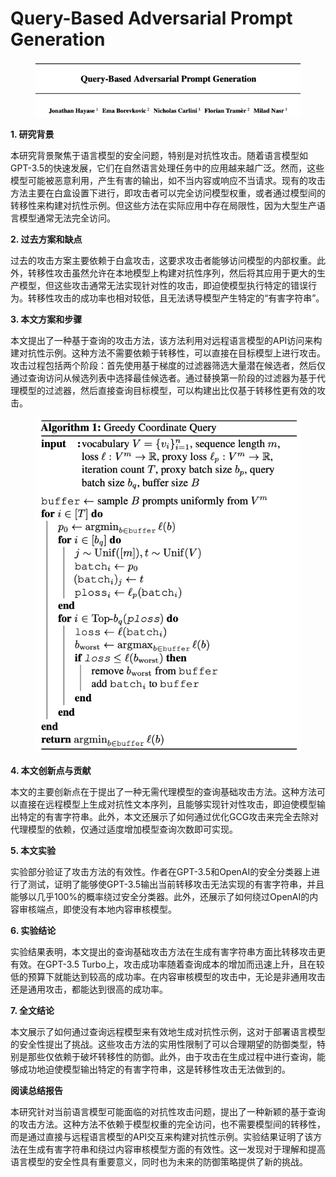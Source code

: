 # Query-Based Adversarial Prompt Generation

<figure><img src="../.gitbook/assets/image (9) (1) (1) (1) (1) (1) (1) (1) (1) (1) (1) (1) (1) (1) (1) (1) (1) (1) (1) (1) (1) (1) (1).png" alt=""><figcaption></figcaption></figure>

**1. 研究背景**

本研究背景聚焦于语言模型的安全问题，特别是对抗性攻击。随着语言模型如GPT-3.5的快速发展，它们在自然语言处理任务中的应用越来越广泛。然而，这些模型可能被恶意利用，产生有害的输出，如不当内容或响应不当请求。现有的攻击方法主要在白盒设置下进行，即攻击者可以完全访问模型权重，或者通过模型间的转移性来构建对抗性示例。但这些方法在实际应用中存在局限性，因为大型生产语言模型通常无法完全访问。

**2. 过去方案和缺点**

过去的攻击方案主要依赖于白盒攻击，这要求攻击者能够访问模型的内部权重。此外，转移性攻击虽然允许在本地模型上构建对抗性序列，然后将其应用于更大的生产模型，但这些攻击通常无法实现针对性的攻击，即迫使模型执行特定的错误行为。转移性攻击的成功率也相对较低，且无法诱导模型产生特定的“有害字符串”。

**3. 本文方案和步骤**

本文提出了一种基于查询的攻击方法，该方法利用对远程语言模型的API访问来构建对抗性示例。这种方法不需要依赖于转移性，可以直接在目标模型上进行攻击。攻击过程包括两个阶段：首先使用基于梯度的过滤器筛选大量潜在候选者，然后仅通过查询访问从候选列表中选择最佳候选者。通过替换第一阶段的过滤器为基于代理模型的过滤器，然后直接查询目标模型，可以构建出比仅基于转移性更有效的攻击。



<figure><img src="../.gitbook/assets/image (94).png" alt=""><figcaption></figcaption></figure>

**4. 本文创新点与贡献**

本文的主要创新点在于提出了一种无需代理模型的查询基础攻击方法。这种方法可以直接在远程模型上生成对抗性文本序列，且能够实现针对性攻击，即迫使模型输出特定的有害字符串。此外，本文还展示了如何通过优化GCG攻击来完全去除对代理模型的依赖，仅通过适度增加模型查询次数即可实现。

**5. 本文实验**

实验部分验证了攻击方法的有效性。作者在GPT-3.5和OpenAI的安全分类器上进行了测试，证明了能够使GPT-3.5输出当前转移攻击无法实现的有害字符串，并且能够以几乎100%的概率绕过安全分类器。此外，还展示了如何绕过OpenAI的内容审核端点，即使没有本地内容审核模型。

**6. 实验结论**

实验结果表明，本文提出的查询基础攻击方法在生成有害字符串方面比转移攻击更有效。在GPT-3.5 Turbo上，攻击成功率随着查询成本的增加而迅速上升，且在较低的预算下就能达到较高的成功率。在内容审核模型的攻击中，无论是非通用攻击还是通用攻击，都能达到很高的成功率。

**7. 全文结论**

本文展示了如何通过查询远程模型来有效地生成对抗性示例，这对于部署语言模型的安全性提出了挑战。这些攻击方法的实用性限制了可以合理期望的防御类型，特别是那些仅依赖于破坏转移性的防御。此外，由于攻击在生成过程中进行查询，能够成功地迫使模型输出特定的有害字符串，这是转移性攻击无法做到的。

**阅读总结报告**

本研究针对当前语言模型可能面临的对抗性攻击问题，提出了一种新颖的基于查询的攻击方法。这种方法不依赖于模型权重的完全访问，也不需要模型间的转移性，而是通过直接与远程语言模型的API交互来构建对抗性示例。实验结果证明了该方法在生成有害字符串和绕过内容审核模型方面的有效性。这一发现对于理解和提高语言模型的安全性具有重要意义，同时也为未来的防御策略提供了新的挑战。

